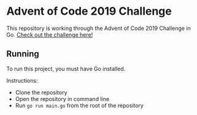 # Advent of Code 2019 Challenge
This repository is working through the Advent of Code 2019 Challenge in Go. [Check out the challenge here!](https://adventofcode.com/2019/)

## Running
To run this project, you must have Go installed. 

Instructions:
- Clone the repository
- Open the repository in command line
- Run `go run main.go` from the root of the repository
